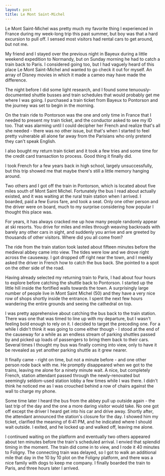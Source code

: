 ```yaml
---
layout: post
title: Le Mont Saint-Michel
---
```


Le Mont Saint-Michel was pretty much my favorite thing I experienced in France during my week-long trip this past summer, but boy was that a hard excursion to pull off. I sensed most visitors had rental cars to get around, but not me.

My friend and I stayed over the previous night in Bayeux during a little weekend expedition to Normandy, but on Sunday morning he had to catch a train back to Paris. I considered going too, but I had vaguely heard of this place Le Mont Saint-Michel and wanted to go check it out for myself. An array of Disney movies in which it made a cameo may have made the difference.

The night before I did some light research, and I found some tenuously-documented shuttle busses and train schedules that would probably get me where I was going. I purchased a train ticket from Bayeux to Pontorson and the journey was set to begin in the morning.

On the train ride to Pontorson was the one and only time in France that I needed to present my train ticket, and the conductor asked to see my ID too. That was alarming until I could decipher her French and realize that's all she needed - there was no other issue, but that's when I started to feel pretty vulnerable all alone far away from the Parisians who only pretend they can't speak English.

I also bought my return train ticket and it took a few tries and some time for the credit card transaction to process. Good thing it finally did.

I took French for a few years back in high school, largely unsuccessfully, but this trip showed me that maybe there's still a little memory hanging around.

Two others and I got off the train in Pontorson, which is located about five miles south of Mont Saint Michel. Fortunately the bus I read about actually existed, and it was waiting at the rural train station when I arrived. I boarded, paid a few Euros fare, and took a seat. Only one other person and the driver were on board, much to my surprise considering how popular I thought this place was.

For years, it has always cracked me up how many people randomly appear at ski resorts. You drive for miles and miles through weaving backroads with barely any other cars in sight, and suddenly you arrive and are greeted by thousands of other visitors. Where did you all come from?

The ride from the train station took lasted about fifteen minutes before the medieval abbey came into view. The tides were low and we drove right across the causeway. I got dropped off right near the town, and I meekly asked the driver in French how to catch the bus back. She pointed to a spot on the other side of the road.

Having already selected my returning train to Paris, I had about four hours to explore before catching the shuttle back to Pontorson. I started up the little hill inside the fortified walls towards the town. A surprisingly large number of people live in Mont Saint Michel (50) and they have a very nice row of shops shortly inside the entrance. I spent the next few hours wandering the entire grounds and seeing the cathedral on top.

I was pretty apprehensive about catching the bus back to the train station. There was one that was timed to line up with my departure, but I wasn't feeling bold enough to rely on it. I decided to target the preceding one. For a while I didn't think it was going to come either though - I stood at the end of the causeway for a while as an endless stream of parking shuttles passed by and picked up loads of passengers to bring them back to their cars. Several times I thought my bus was finally coming into view, only to have it be revealed as yet another parking shuttle as it grew nearer.

It finally came - right on time, but not a minute before - and one other person rode back with me. He promptly disappeared when we got to the trains, leaving me alone for a ninety minute wait. A nice, but completely French, station attendant passed through the newly-renovated but seemingly seldom-used station lobby a few times while I was there. I didn't think he noticed me as I was crouched behind a row of chairs against the wall to charge my phone.

Some time later I heard the bus from the abbey pull up outside again - the last trip of the day and the one a more daring visitor would take. No one got off except the driver I heard get into his car and drive away. Shortly after, the attendant announced the station's closure for the day. I showed him my ticket, clarified the meaning of 6:41 PM, and he indicated where I should wait outside. I exited, and he locked up and walked off, leaving me alone.

I continued waiting on the platform and eventually two others appeared about ten minutes before the train's scheduled arrival. I envied that splendid timing in the moment. The train did come in to view, and I rode it 40 minutes to Foligny. The connecting train was delayed, so I got to walk an additional mile that day in the 10 by 10 plot on the Foligny platform, and there was a nice family with dogs to keep me company. I finally boarded the train to Paris, and three hours later I arrived.
